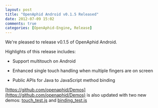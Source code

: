 ```yaml
---
layout: post
title: "OpenAphid Android v0.1.5 Released"
date: 2012-07-09 15:02
comments: true
categories: [OpenAphid-Engine, Release]
---
```


We're pleased to release v0.1.5 of OpenAphid Android.

Highlights of this release includes:

- Support multitouch on Android

- Enhanced single touch handling when multiple fingers are on screen

- Public APIs for Java to JavaScript method binding

[https://github.com/openaphid/Demos](https://github.com/openaphid/Demos) is also updated with two new demos: [touch_test.js](https://github.com/openaphid/Demos/blob/master/Android/Demos/assets/demo.bundle/touch_test.js) and [binding_test.js](https://github.com/openaphid/Demos/blob/master/Android/Demos/assets/demo.bundle/binding_test.js)
